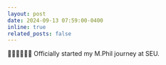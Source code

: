 ```yaml
---
layout: post
date: 2024-09-13 07:59:00-0400
inline: true
related_posts: false
---
```


🏃🏻‍➡️🏃🏻‍➡️ Officially started my M.Phil journey at SEU.
